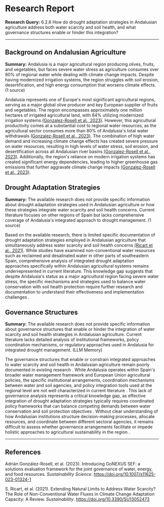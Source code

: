 # Research Report

**Research Query:** 6.2.6 How do drought adaptation strategies in Andalusian agriculture address both water scarcity and soil health, and what governance structures enable or hinder this integration?

---

## Background on Andalusian Agriculture

**Summary:** Andalusia is a major agricultural region producing olives, fruits, and vegetables, but faces severe water stress as agriculture consumes over 80% of regional water while dealing with climate change impacts. Despite having modernized irrigation systems, the region struggles with soil erosion, desertification, and high energy consumption that worsens climate effects. (1 source)

Andalusia represents one of Europe's most significant agricultural regions, serving as a major global olive producer and key European supplier of fruits and vegetables. The region encompasses approximately one million hectares of irrigated agricultural land, with 84% utilizing modernized irrigation systems [(Gonzalez-Rosell et al., 2023)](https://doi.org/10.1007/s11625-023-01324-1). However, this agricultural productivity comes at a substantial cost to regional water resources, as the agricultural sector consumes more than 80% of Andalusia's total water withdrawals [(Gonzalez-Rosell et al., 2023)](https://doi.org/10.1007/s11625-023-01324-1). The combination of high water demand and increasing climate change effects has created severe pressure on water resources, resulting in high levels of water stress, soil erosion, and desertification across all Andalusian river basins [(Gonzalez-Rosell et al., 2023)](https://doi.org/10.1007/s11625-023-01324-1). Additionally, the region's reliance on modern irrigation systems has created significant energy dependencies, leading to higher greenhouse gas emissions that further aggravate climate change impacts [(Gonzalez-Rosell et al., 2023)](https://doi.org/10.1007/s11625-023-01324-1).

## Drought Adaptation Strategies

**Summary:** The available research does not provide specific information about drought adaptation strategies used in Andalusian agriculture or how these strategies integrate water scarcity and soil health concerns. Current literature focuses on other regions of Spain but lacks comprehensive coverage of Andalusia's integrated approach to drought management. (1 source)

Based on the available research, there is limited specific documentation of drought adaptation strategies employed in Andalusian agriculture that simultaneously address water scarcity and soil health concerns [(Ricart et al., 2021)](https://doi.org/10.3390/SU13052473). While studies have examined non-conventional water resources such as reclaimed and desalinated water in other parts of southeastern Spain, comprehensive analysis of integrated drought adaptation approaches specifically within Andalusian agricultural systems remains underrepresented in current literature. This knowledge gap suggests that despite Andalusia's status as a major agricultural region facing severe water stress, the specific mechanisms and strategies used to balance water conservation with soil health protection require further research and documentation to understand their effectiveness and implementation challenges .

## Governance Structures

**Summary:** The available research does not provide specific information about governance structures that enable or hinder the integration of water scarcity and soil health strategies in Andalusian agriculture. Current literature lacks detailed analysis of institutional frameworks, policy coordination mechanisms, or regulatory approaches used in Andalusia for integrated drought management. (LLM Memory)

The governance structures that enable or constrain integrated approaches to water scarcity and soil health in Andalusian agriculture remain poorly documented in existing research . While Andalusia operates within Spain's broader water management framework and European Union agricultural policies, the specific institutional arrangements, coordination mechanisms between water and soil agencies, and policy integration tools used at the regional level are not well characterized in current literature . This lack of governance analysis represents a critical knowledge gap, as effective integration of drought adaptation strategies typically requires coordinated policy frameworks that can balance competing demands between water conservation and soil protection objectives . Without clear understanding of how Andalusian institutions structure decision-making processes, allocate resources, and coordinate between different sectoral agencies, it remains difficult to assess whether governance arrangements facilitate or impede holistic approaches to agricultural sustainability in the region .

---

## References

Adrián González-Rosell, et al. (2023). Introducing GoNEXUS SEF: a solutions evaluation framework for the joint governance of water, energy, and food resources. *Sustainability Science*. https://doi.org/10.1007/s11625-023-01324-1

S. Ricart, et al. (2021). Extending Natural Limits to Address Water Scarcity? The Role of Non-Conventional Water Fluxes in Climate Change Adaptation Capacity: A Review. *Sustainability*. https://doi.org/10.3390/SU13052473

